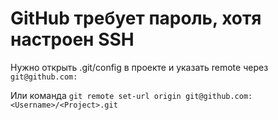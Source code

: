 # GitHub требует пароль, хотя настроен SSH

Нужно открыть .git/config в проекте и указать remote через `git@github.com:`

Или команда
`git remote set-url origin git@github.com:<Username>/<Project>.git`
